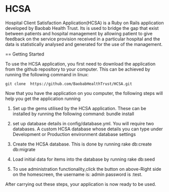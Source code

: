 HCSA
====

Hospital Client Satisfaction Application(HCSA) is a Ruby on Rails application developed by Baobab Health Trust. Its is used to bridge the gap that exist between patients and hospital management by allowing patient to give feedback on the service provision received in a particular hospital and the data is statistically analysed and generated for the use of the management.



== Getting Started

To use the HCSA application, you first need to download the application from the github repository to your computer.
This can be achieved by running the following command in linux:

    git clone  https://github.com/BaobabHealthTrust/HCSA.git

Now that you have the application on you computer, the following steps will help you get the application running

1. Set up the gems utilised by the HCSA application. These  can be installed
   by running the following command: bundle install


2. set up database details in config/database.yml. You will require two databases. A custom HCSA database whose details
 you can type under Development or Production environment database settings

3. Create the HCSA database. This is done by running rake db:create db:migrate

4. Load initial data for items into the database by running rake db:seed

5. To use administration functionality,click the button on above-Right side on the homescreen, the username is: admin password is :test.

After carrying out these steps, your application is now ready to be used.
